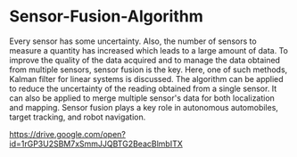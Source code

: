 # Sensor-Fusion-Algorithm
Every sensor has some uncertainty. Also, the number of sensors to measure a quantity has increased which leads to a large amount of data. To improve the quality of the data acquired and to manage the data obtained from multiple sensors, sensor fusion is the key. Here, one of such methods, Kalman filter for linear systems is discussed. The algorithm can be applied to reduce the uncertainty of the reading obtained from a single sensor. It can also be applied to merge multiple sensor's data for both localization and mapping. Sensor fusion plays a key role in autonomous automobiles, target tracking, and robot navigation.

https://drive.google.com/open?id=1rGP3U2SBM7xSmmJJQBTG2BeacBlmbITX
